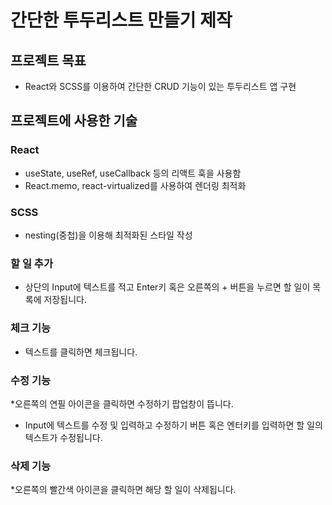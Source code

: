 # 간단한 투두리스트 만들기 제작

## 프로젝트 목표
* React와 SCSS를 이용하여 간단한 CRUD 기능이 있는 투두리스트 앱 구현

## 프로젝트에 사용한 기술
### React
* useState, useRef, useCallback 등의 리액트 훅을 사용함
* React.memo, react-virtualized를 사용하여 렌더링 최적화
### SCSS
* nesting(중첩)을 이용해 최적화된 스타일 작성


### 할 일 추가
* 상단의 Input에 텍스트를 적고 Enter키 혹은 오른쪽의 + 버튼을 누르면 할 일이 목록에 저장됩니다. 

### 체크 기능
* 텍스트를 클릭하면 체크됩니다. 

### 수정 기능
*오른쪽의 연필 아이콘을 클릭하면 수정하기 팝업창이 뜹니다. 
* Input에 텍스트를 수정 및 입력하고 수정하기 버튼 혹은 엔터키를 입력하면 할 일의 텍스트가 수정됩니다.

### 삭제 기능
*오른쪽의 빨간색 아이콘을 클릭하면 해당 할 일이 삭제됩니다.



